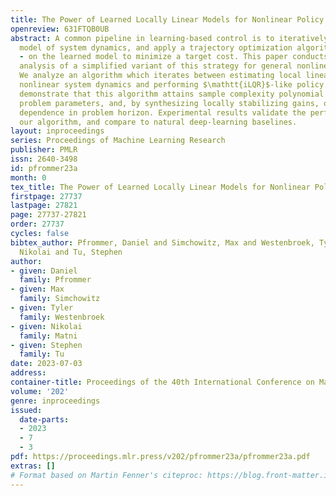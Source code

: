 ```yaml
---
title: The Power of Learned Locally Linear Models for Nonlinear Policy Optimization
openreview: 631FTQB0UB
abstract: A common pipeline in learning-based control is to iteratively estimate a
  model of system dynamics, and apply a trajectory optimization algorithm - e.g. $\mathtt{iLQR}$
  - on the learned model to minimize a target cost. This paper conducts a rigorous
  analysis of a simplified variant of this strategy for general nonlinear systems.
  We analyze an algorithm which iterates between estimating local linear models of
  nonlinear system dynamics and performing $\mathtt{iLQR}$-like policy updates. We
  demonstrate that this algorithm attains sample complexity polynomial in relevant
  problem parameters, and, by synthesizing locally stabilizing gains, overcomes exponential
  dependence in problem horizon. Experimental results validate the performance of
  our algorithm, and compare to natural deep-learning baselines.
layout: inproceedings
series: Proceedings of Machine Learning Research
publisher: PMLR
issn: 2640-3498
id: pfrommer23a
month: 0
tex_title: The Power of Learned Locally Linear Models for Nonlinear Policy Optimization
firstpage: 27737
lastpage: 27821
page: 27737-27821
order: 27737
cycles: false
bibtex_author: Pfrommer, Daniel and Simchowitz, Max and Westenbroek, Tyler and Matni,
  Nikolai and Tu, Stephen
author:
- given: Daniel
  family: Pfrommer
- given: Max
  family: Simchowitz
- given: Tyler
  family: Westenbroek
- given: Nikolai
  family: Matni
- given: Stephen
  family: Tu
date: 2023-07-03
address: 
container-title: Proceedings of the 40th International Conference on Machine Learning
volume: '202'
genre: inproceedings
issued:
  date-parts:
  - 2023
  - 7
  - 3
pdf: https://proceedings.mlr.press/v202/pfrommer23a/pfrommer23a.pdf
extras: []
# Format based on Martin Fenner's citeproc: https://blog.front-matter.io/posts/citeproc-yaml-for-bibliographies/
---
```

